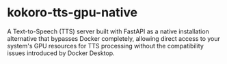 # kokoro-tts-gpu-native
A Text-to-Speech (TTS) server built with FastAPI as a native installation alternative that bypasses Docker completely, allowing direct access to your system's GPU resources for TTS processing without the compatibility issues introduced by Docker Desktop.
